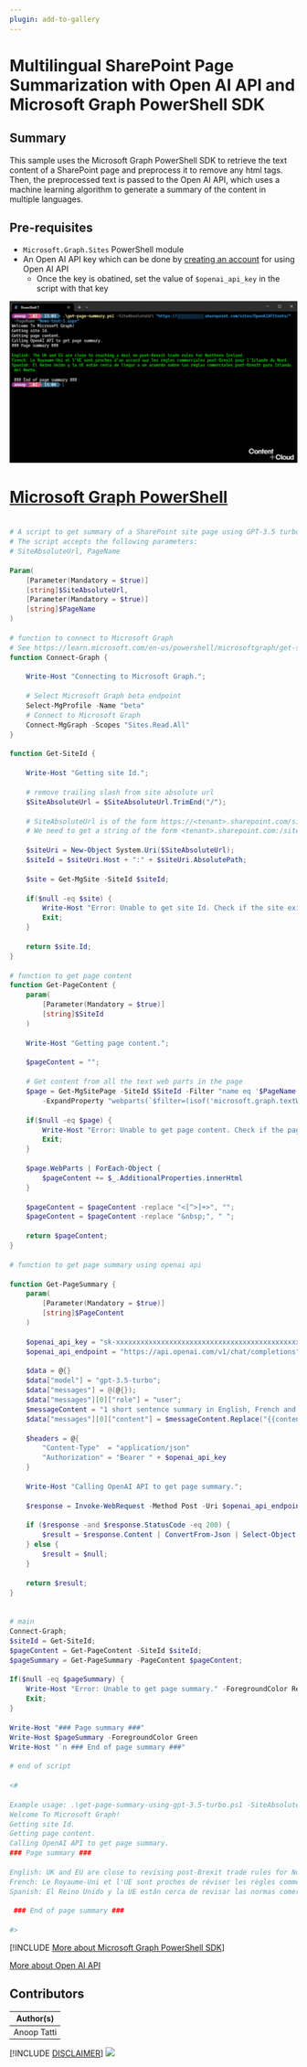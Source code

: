 ```yaml
---
plugin: add-to-gallery
---
```


# Multilingual SharePoint Page Summarization with Open AI API and Microsoft Graph PowerShell SDK

## Summary

This sample uses the Microsoft Graph PowerShell SDK to retrieve the text content of a SharePoint page and preprocess it to remove any html tags. Then, the preprocessed text is passed to the Open AI API, which uses a machine learning algorithm to generate a summary of the content in multiple languages.

## Pre-requisites

- `Microsoft.Graph.Sites` PowerShell module
- An Open AI API key which can be done by [creating an account](https://platform.openai.com/signup/) for using Open AI API
    - Once the key is obatined, set the value of `$openai_api_key` in the script with that key


![Example Screenshot](assets/example.png)

# [Microsoft Graph PowerShell](#tab/graphps)
```powershell

# A script to get summary of a SharePoint site page using GPT-3.5 turbo
# The script accepts the following parameters:
# SiteAbsoluteUrl, PageName

Param(
    [Parameter(Mandatory = $true)]
    [string]$SiteAbsoluteUrl,
    [Parameter(Mandatory = $true)]
    [string]$PageName
)

# function to connect to Microsoft Graph
# See https://learn.microsoft.com/en-us/powershell/microsoftgraph/get-started?view=graph-powershell-1.0 for more details
function Connect-Graph {

    Write-Host "Connecting to Microsoft Graph.";
    
    # Select Microsoft Graph beta endpoint
    Select-MgProfile -Name "beta"
    # Connect to Microsoft Graph
    Connect-MgGraph -Scopes "Sites.Read.All"
}

function Get-SiteId {
    
    Write-Host "Getting site Id.";

    # remove trailing slash from site absolute url
    $SiteAbsoluteUrl = $SiteAbsoluteUrl.TrimEnd("/");

    # SiteAbsoluteUrl is of the form https://<tenant>.sharepoint.com/sites/<site>
    # We need to get a string of the form <tenant>.sharepoint.com:/sites/<site>
    
    $siteUri = New-Object System.Uri($SiteAbsoluteUrl);
    $siteId = $siteUri.Host + ":" + $siteUri.AbsolutePath;

    $site = Get-MgSite -SiteId $siteId;

    if($null -eq $site) {
        Write-Host "Error: Unable to get site Id. Check if the site exists." -ForegroundColor Red;
        Exit;
    }

    return $site.Id;
}

# function to get page content
function Get-PageContent {
    param(
        [Parameter(Mandatory = $true)]
        [string]$SiteId
    )

    Write-Host "Getting page content.";

    $pageContent = "";

    # Get content from all the text web parts in the page
    $page = Get-MgSitePage -SiteId $SiteId -Filter "name eq '$PageName'" `
        -ExpandProperty "webparts(`$filter=(isof('microsoft.graph.textWebPart')))";

    if($null -eq $page) {
        Write-Host "Error: Unable to get page content. Check if the page exists." -ForegroundColor Red;
        Exit;
    }

    $page.WebParts | ForEach-Object { 
        $pageContent += $_.AdditionalProperties.innerHtml 
    }

    $pageContent = $pageContent -replace "<[^>]+>", "";
    $pageContent = $pageContent -replace "&nbsp;", " ";

    return $pageContent;
}

# function to get page summary using openai api

function Get-PageSummary {
    param(
        [Parameter(Mandatory = $true)]
        [string]$PageContent
    )

    $openai_api_key = "sk-xxxxxxxxxxxxxxxxxxxxxxxxxxxxxxxxxxxxxxxxxxxxxxxxxx";
    $openai_api_endpoint = "https://api.openai.com/v1/chat/completions";

    $data = @{}
    $data["model"] = "gpt-3.5-turbo";
    $data["messages"] = @(@{});
    $data["messages"][0]["role"] = "user";
    $messageContent = "1 short sentence summary in English, French and Spanish of this: {{content}}. Output format: 'English: 'xxx' `n French: 'xxx' `n Spanish: 'xxx'";
    $data["messages"][0]["content"] = $messageContent.Replace("{{content}}", $PageContent);
    
    $headers = @{
        "Content-Type"  = "application/json"
        "Authorization" = "Bearer " + $openai_api_key
    }

    Write-Host "Calling OpenAI API to get page summary.";

    $response = Invoke-WebRequest -Method Post -Uri $openai_api_endpoint -Headers $headers -Body ($data | ConvertTo-Json);

    if ($response -and $response.StatusCode -eq 200) {
        $result = $response.Content | ConvertFrom-Json | Select-Object -ExpandProperty choices | Select-Object -ExpandProperty message | Select-Object -ExpandProperty content;
    } else {
        $result = $null;
    }

    return $result;
}


# main
Connect-Graph;
$siteId = Get-SiteId;
$pageContent = Get-PageContent -SiteId $siteId;
$pageSummary = Get-PageSummary -PageContent $pageContent;

If($null -eq $pageSummary) {
    Write-Host "Error: Unable to get page summary." -ForegroundColor Red;
    Exit;
}

Write-Host "### Page summary ###"
Write-Host $pageSummary -ForegroundColor Green
Write-Host "`n ### End of page summary ###"

# end of script

<#

Example usage: .\get-page-summary-using-gpt-3.5-turbo.ps1 -SiteAbsoluteUrl "https://contoso.sharepoint.com/sites/teamsite" -PageName "UK-News-1.aspx"
Welcome To Microsoft Graph!
Getting site Id.
Getting page content.
Calling OpenAI API to get page summary.
### Page summary ###

English: UK and EU are close to revising post-Brexit trade rules for Northern Ireland, but a deal is not yet guaranteed, says Irish Prime Minister Leo Varadkar.
French: Le Royaume-Uni et l'UE sont proches de réviser les règles commerciales post-Brexit pour l'Irlande du Nord, mais un accord n'est pas encore garanti, a déclaré le Premier ministre irlandais Leo Varadkar.
Spanish: El Reino Unido y la UE están cerca de revisar las normas comerciales posteriores al Brexit para Irlanda del Norte, pero aún no se garantiza el acuerdo, dice el primer ministro irlandés Leo Varadkar.

 ### End of page summary ###

#>

```
[!INCLUDE [More about Microsoft Graph PowerShell SDK](../../docfx/includes/MORE-GRAPHSDK.md)]

[More about Open AI API](https://platform.openai.com/docs/introduction)



## Contributors

| Author(s) |
|-----------|
| Anoop Tatti |


[!INCLUDE [DISCLAIMER](../../docfx/includes/DISCLAIMER.md)]
<img src="https://pnptelemetry.azurewebsites.net/script-samples/scripts/graph-openai-get-page-summary" aria-hidden="true" />